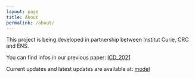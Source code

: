 ```yaml
---
layout: page
title: About
permalink: /about/
---
```


This project is being developed in partnership between Institut Curie, CRC and ENS.

You can find infos in our previous paper: [ICD_2021](https://www.frontiersin.org/articles/10.3389/fphys.2020.590479/full)

Current updates and latest updates are available at: [model](https://github.com/ACheccoli/model)


